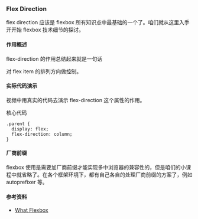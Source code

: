 ### Flex Direction

flex direction 应该是 flexbox 所有知识点中最基础的一个了。咱们就从这里入手开开始 flexbox 技术细节的探讨。

#### 作用概述

flex-direction 的作用总结起来就是一句话

对 flex item 的排列方向做控制。

#### 实际代码演示

视频中用真实的代码去演示 flex-direction 这个属性的作用。

核心代码

```
.parent {
  display: flex;
  flex-direction: column;
}

```
#### 厂商前缀

flexbox 使用是需要加厂商前缀才能实现多中浏览器的兼容性的，但是咱们的小课程中就省略了。在各个框架环境下，都有自己各自的处理厂商前缀的方案了，例如 autoprefixer 等。

#### 参考资料

* [What Flexbox](http://www.haoqicat.com/flexbox-dancer/flexbox.io)

